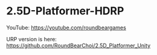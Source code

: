 # 2.5D-Platformer-HDRP

YouTube:
https://youtube.com/roundbeargames

URP version is here:
https://github.com/RoundBearChoi/2.5D_Platformer_Unity
